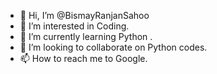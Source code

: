 - 👋 Hi, I’m @BismayRanjanSahoo
- 👀 I’m interested in Coding. 
- 🌱 I’m currently learning Python . 
- 💞️ I’m looking to collaborate on Python codes. 
- 📫 How to reach me to Google. 

<!---
BismayRanjanSahoo/BismayRanjanSahoo is a ✨ special ✨ repository because its `README.md` (this file) appears on your GitHub profile.
You can click the Preview link to take a look at your changes.
--->
